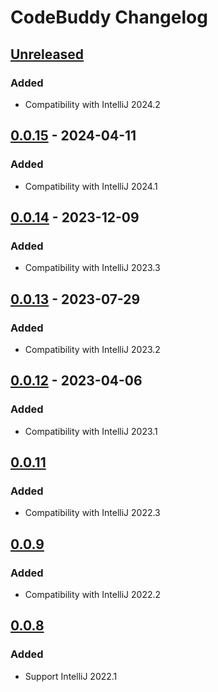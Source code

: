 <!-- Keep a Changelog guide -> https://keepachangelog.com -->

# CodeBuddy Changelog

## [Unreleased]

### Added
- Compatibility with IntelliJ 2024.2

## [0.0.15] - 2024-04-11

### Added
- Compatibility with IntelliJ 2024.1

## [0.0.14] - 2023-12-09

### Added
- Compatibility with IntelliJ 2023.3

## [0.0.13] - 2023-07-29

### Added
- Compatibility with IntelliJ 2023.2

## [0.0.12] - 2023-04-06

### Added
- Compatibility with IntelliJ 2023.1

## [0.0.11]

### Added
- Compatibility with IntelliJ 2022.3

## [0.0.9]

### Added
- Compatibility with IntelliJ 2022.2

## [0.0.8]

### Added
- Support IntelliJ 2022.1

[Unreleased]: https://github.com/srizzo/code-buddy-plugin/compare/v0.0.15...HEAD
[0.0.15]: https://github.com/srizzo/code-buddy-plugin/compare/v0.0.14...v0.0.15
[0.0.14]: https://github.com/srizzo/code-buddy-plugin/compare/v0.0.13...v0.0.14
[0.0.13]: https://github.com/srizzo/code-buddy-plugin/compare/v0.0.12...v0.0.13
[0.0.12]: https://github.com/srizzo/code-buddy-plugin/compare/v0.0.11...v0.0.12
[0.0.11]: https://github.com/srizzo/code-buddy-plugin/compare/v0.0.9...v0.0.11
[0.0.9]: https://github.com/srizzo/code-buddy-plugin/compare/v0.0.8...v0.0.9
[0.0.8]: https://github.com/srizzo/code-buddy-plugin/commits/v0.0.8
